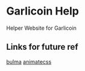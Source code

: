 # Garlicoin Help
Helper Website for Garlicoin

## Links for future ref
[bulma](https://bulma.io/)
[animatecss](https://daneden.github.io/animate.css/)
